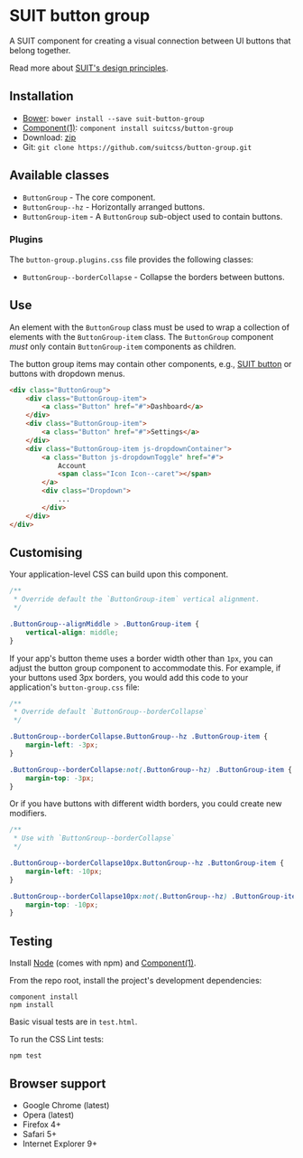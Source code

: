 # SUIT button group

A SUIT component for creating a visual connection between UI buttons that
belong together.

Read more about [SUIT's design principles](https://github.com/necolas/suit/).

## Installation

* [Bower](http://bower.io/): `bower install --save suit-button-group`
* [Component(1)](http://component.io/): `component install suitcss/button-group`
* Download: [zip](https://github.com/suitcss/button-group/zipball/master)
* Git: `git clone https://github.com/suitcss/button-group.git`

## Available classes

* `ButtonGroup` - The core component.
* `ButtonGroup--hz` - Horizontally arranged buttons.
* `ButtonGroup-item` - A `ButtonGroup` sub-object used to contain buttons.

### Plugins

The `button-group.plugins.css` file provides the following classes:

* `ButtonGroup--borderCollapse` - Collapse the borders between buttons.

## Use

An element with the `ButtonGroup` class must be used to wrap a collection of
elements with the `ButtonGroup-item` class. The `ButtonGroup` component *must*
only contain `ButtonGroup-item` components as children.

The button group items may contain other components, e.g., [SUIT
button](https://github.com/suitcss/button) or buttons with dropdown
menus.

```html
<div class="ButtonGroup">
    <div class="ButtonGroup-item">
        <a class="Button" href="#">Dashboard</a>
    </div>
    <div class="ButtonGroup-item">
        <a class="Button" href="#">Settings</a>
    </div>
    <div class="ButtonGroup-item js-dropdownContainer">
        <a class="Button js-dropdownToggle" href="#">
            Account
            <span class="Icon Icon--caret"></span>
        </a>
        <div class="Dropdown">
            ...
        </div>
    </div>
</div>
```

## Customising

Your application-level CSS can build upon this component.

```css
/**
 * Override default the `ButtonGroup-item` vertical alignment.
 */

.ButtonGroup--alignMiddle > .ButtonGroup-item {
    vertical-align: middle;
}
```

If your app's button theme uses a border width other than `1px`, you can adjust the
button group component to accommodate this. For example, if your buttons used
3px borders, you would add this code to your application's `button-group.css` file:

```css
/**
 * Override default `ButtonGroup--borderCollapse`
 */

.ButtonGroup--borderCollapse.ButtonGroup--hz .ButtonGroup-item {
    margin-left: -3px;
}

.ButtonGroup--borderCollapse:not(.ButtonGroup--hz) .ButtonGroup-item {
    margin-top: -3px;
}
```

Or if you have buttons with different width borders, you could create new modifiers.

```css
/**
 * Use with `ButtonGroup--borderCollapse`
 */

.ButtonGroup--borderCollapse10px.ButtonGroup--hz .ButtonGroup-item {
    margin-left: -10px;
}

.ButtonGroup--borderCollapse10px:not(.ButtonGroup--hz) .ButtonGroup-item {
    margin-top: -10px;
}
```

## Testing

Install [Node](http://nodejs.org) (comes with npm) and [Component(1)](http://component.io).

From the repo root, install the project's development dependencies:

```
component install
npm install
```

Basic visual tests are in `test.html`.

To run the CSS Lint tests:

```
npm test
```

## Browser support

* Google Chrome (latest)
* Opera (latest)
* Firefox 4+
* Safari 5+
* Internet Explorer 9+

